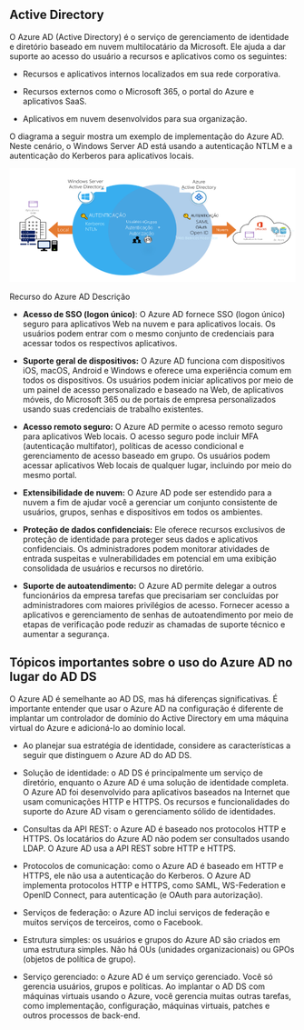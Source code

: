 ## Active Directory

O Azure AD (Active Directory) é o serviço de gerenciamento de identidade e diretório baseado em nuvem multilocatário da Microsoft. Ele ajuda a dar suporte ao acesso do usuário a recursos e aplicativos como os seguintes:

- Recursos e aplicativos internos localizados em sua rede corporativa.

- Recursos externos como o Microsoft 365, o portal do Azure e aplicativos SaaS.

- Aplicativos em nuvem desenvolvidos para sua organização.

O diagrama a seguir mostra um exemplo de implementação do Azure AD. Neste cenário, o Windows Server AD está usando a autenticação NTLM e a autenticação do Kerberos para aplicativos locais.

![azure](images/azureimage01.png) 

Recurso do Azure AD	Descrição

- **Acesso de SSO (logon único)**: O Azure AD fornece SSO (logon único) seguro para aplicativos Web na nuvem e para aplicativos locais. Os usuários podem entrar com o mesmo conjunto de credenciais para acessar todos os respectivos aplicativos.

- **Suporte geral de dispositivos:** O Azure AD funciona com dispositivos iOS, macOS, Android e Windows e oferece uma experiência comum em todos os dispositivos. Os usuários podem iniciar aplicativos por meio de um painel de acesso personalizado e baseado na Web, de aplicativos móveis, do Microsoft 365 ou de portais de empresa personalizados usando suas credenciais de trabalho existentes.

- **Acesso remoto seguro:** O Azure AD permite o acesso remoto seguro para aplicativos Web locais. O acesso seguro pode incluir MFA (autenticação multifator), políticas de acesso condicional e gerenciamento de acesso baseado em grupo. Os usuários podem acessar aplicativos Web locais de qualquer lugar, incluindo por meio do mesmo portal.

- **Extensibilidade de nuvem:**	O Azure AD pode ser estendido para a nuvem a fim de ajudar você a gerenciar um conjunto consistente de usuários, grupos, senhas e dispositivos em todos os ambientes.
  
- **Proteção de dados confidenciais:** Ele oferece recursos exclusivos de proteção de identidade para proteger seus dados e aplicativos confidenciais. Os administradores podem monitorar atividades de entrada suspeitas e vulnerabilidades em potencial em uma exibição consolidada de usuários e recursos no diretório.

- **Suporte de autoatendimento:** O Azure AD permite delegar a outros funcionários da empresa tarefas que precisariam ser concluídas por administradores com maiores privilégios de acesso. Fornecer acesso a aplicativos e gerenciamento de senhas de autoatendimento por meio de etapas de verificação pode reduzir as chamadas de suporte técnico e aumentar a segurança.

## Tópicos importantes sobre o uso do Azure AD no lugar do AD DS
O Azure AD é semelhante ao AD DS, mas há diferenças significativas. É importante entender que usar o Azure AD na configuração é diferente de implantar um controlador de domínio do Active Directory em uma máquina virtual do Azure e adicioná-lo ao domínio local.

- Ao planejar sua estratégia de identidade, considere as características a seguir que distinguem o Azure AD do AD DS.

- Solução de identidade: o AD DS é principalmente um serviço de diretório, enquanto o Azure AD é uma solução de identidade completa. O Azure AD foi desenvolvido para aplicativos baseados na Internet que usam comunicações HTTP e HTTPS. Os recursos e funcionalidades do suporte do Azure AD visam o gerenciamento sólido de identidades.

- Consultas da API REST: o Azure AD é baseado nos protocolos HTTP e HTTPS. Os locatários do Azure AD não podem ser consultados usando LDAP. O Azure AD usa a API REST sobre HTTP e HTTPS.

- Protocolos de comunicação: como o Azure AD é baseado em HTTP e HTTPS, ele não usa a autenticação do Kerberos. O Azure AD implementa protocolos HTTP e HTTPS, como SAML, WS-Federation e OpenID Connect, para autenticação (e OAuth para autorização).

- Serviços de federação: o Azure AD inclui serviços de federação e muitos serviços de terceiros, como o Facebook.

- Estrutura simples: os usuários e grupos do Azure AD são criados em uma estrutura simples. Não há OUs (unidades organizacionais) ou GPOs (objetos de política de grupo).

- Serviço gerenciado: o Azure AD é um serviço gerenciado. Você só gerencia usuários, grupos e políticas. Ao implantar o AD DS com máquinas virtuais usando o Azure, você gerencia muitas outras tarefas, como implementação, configuração, máquinas virtuais, patches e outros processos de back-end.